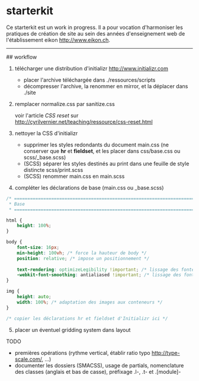 # starterkit

Ce starterkit est un work in progress. Il a pour vocation d'harmoniser les pratiques de création de site au sein des années d'enseignement web de l'établissement eikon http://www.eikon.ch.

---

## workflow

1. télécharger une distribution d'initializr http://www.initializr.com

   * placer l'archive téléchargée dans ./ressources/scripts
   * décompresser l'archive, la renommer en mirror, et la déplacer dans ./site

2. remplacer normalize.css par sanitize.css

   voir l'article *CSS reset* sur http://cyrilvernier.net/teaching/ressource/css-reset.html

3. nettoyer la CSS d'initializr

   * supprimer les styles redondants du document main.css (ne conserver que **hr** et **fieldset**, et les placer dans css/base.css ou scss/_base.scss)
   * (SCSS) séparer les styles destinés au print dans une feuille de style distincte scss/print.scss
   * (SCSS) renommer main.css en main.scss

4. compléter les déclarations de base (main.css ou _base.scss)

```scss
/* ==========================================================================
 * Base
 * ========================================================================== */

html {
    height: 100%;
}

body {
    font-size: 16px;
    min-height: 100vh; /* force la hauteur de body */
    position: relative; /* impose un positionnement */
    
    text-rendering: optimizeLegibility !important; /* lissage des fontes */
    -webkit-font-smoothing: antialiased !important; /* lissage des fontes */
}

img {
    height: auto;
    width: 100%; /* adaptation des images aux conteneurs */
}

/* copier les déclarations hr et fieldset d'Initializr ici */

```

5. placer un éventuel gridding system dans layout

TODO
   * premières opérations (rythme vertical, établir ratio typo http://type-scale.com/, …)
   * documenter les dossiers (SMACSS), usage de partials, nomenclature des classes (anglais et bas de casse), préfixage .l-, .t- et .[module]-
